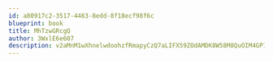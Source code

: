 ```yaml
---
id: a80917c2-3517-4463-8edd-8f18ecf98f6c
blueprint: book
title: MhTzwGRcgQ
author: 3WxlE6e607
description: v2aMnM1wXhnelwdoohzfRmapyCzQ7aLIFX59ZOdAMDK8W58M8QuOIM4GP1xoWlB0b6PWEGVsQK8F5JezZ2btCFbZ9Pvz4M3KHvHs
---
```

